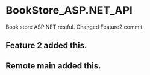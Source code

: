 # BookStore_ASP.NET_API

Book store ASP.NET restful.
Changed Feature2 commit.
## Feature 2 added this.
## Remote main added this.
